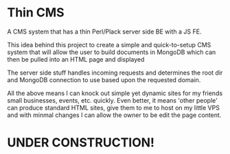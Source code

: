 
Thin CMS
========

A CMS system that has a thin Perl/Plack server side BE with a JS FE.

This idea behind this project to create a simple and quick-to-setup CMS system
that will allow the user to build documents in MongoDB which can then be pulled
into an HTML page and displayed

The server side stuff handles incoming requests and determines the root dir and 
MongoDB connection to use based upon the requested domain.

All the above means I can knock out simple yet dynamic sites for my friends 
small businesses, events, etc. quickly. Even better, it means 'other people'
can produce standard HTML sites, give them to me to host on my little VPS and
with minmal changes I can allow the owner to be edit the page content.

UNDER CONSTRUCTION!
===================
